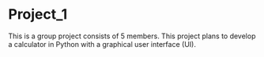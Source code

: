 # Project_1
This is a group project consists of 5 members. This project plans to develop a calculator in Python with a graphical user interface (UI).
